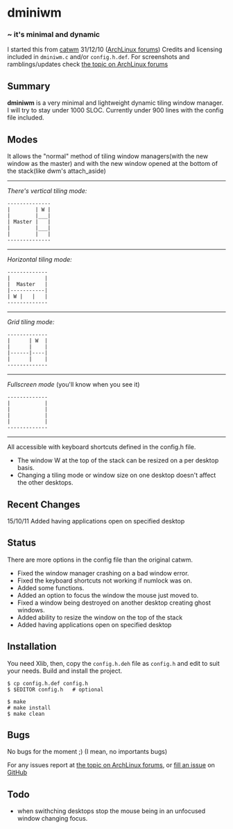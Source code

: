 dminiwm
=======

### ~ it's minimal and dynamic

I started this from [catwm][cwm] 31/12/10 ([ArchLinux forums][cwmf])
Credits and licensing included in `dminiwm.c` and/or `config.h.def`.
For screenshots and ramblings/updates check [the topic on ArchLinux forums][dmnf]

  [cwm]: https://github.com/pyknite/catwm
  [cwmf]: https://bbs.archlinux.org/viewtopic.php?id=100215&p=1
  [dmnf]: https://bbs.archlinux.org/viewtopic.php?id=126463

Summary
-------

**dminiwm** is a very minimal and lightweight dynamic tiling window manager.
I will try to stay under 1000 SLOC.
Currently under 900 lines with the config file included.

Modes
-----

It allows the "normal" method of tiling window managers(with the new window as the master)
    and with the new window opened at the bottom of the stack(like dwm's attach_aside)

---

*There's vertical tiling mode:*

    --------------
    |        | W |
    |        |___|
    | Master |   |
    |        |___|
    |        |   |
    --------------

---

*Horizontal tiling mode:*

    -------------
    |           |
    |  Master   |
    |-----------|
    | W |   |   |
    -------------

---

 *Grid tiling mode:*

    -------------
    |      | W  |
    |      |    |
    |------|----|
    |      |    |
    -------------

---

 *Fullscreen mode* (you'll know when you see it)

    -------------
    |           |
    |           |
    |           |
    |           |
    -------------

---

All accessible with keyboard shortcuts defined in the config.h file.

 * The window W at the top of the stack can be resized on a per desktop basis.
 * Changing a tiling mode or window size on one desktop doesn't affect the other desktops.


Recent Changes
--------------

15/10/11
 Added having applications open on specified desktop

Status
------

There are more options in the config file than the original catwm.

 * Fixed the window manager crashing on a bad window error.
 * Fixed the keyboard shortcuts not working if numlock was on.
 * Added some functions.
 * Added an option to focus the window the mouse just moved to.
 * Fixed a window being destroyed on another desktop creating ghost windows.
 * Added ability to resize the window on the top of the stack
 * Added having applications open on specified desktop


Installation
------------

You need Xlib, then,
copy the `config.h.deh` file as `config.h` and edit to suit your needs.
Build and install the project.

    $ cp config.h.def config.h
    $ $EDITOR config.h   # optional

    $ make
    # make install
    $ make clean

Bugs
----

No bugs for the moment ;) (I mean, no importants bugs)

For any issues report at [the topic on ArchLinux forums][dmnf],
or [fill an issue][bug] on [GitHub][ghp]

  [bug]: https://github.com/moetunes/dminimalwm/issues
  [ghp]: https://github.com/moetunes/dminimalwm

Todo
----

  * when swithching desktops stop the mouse being in an unfocused window changing focus.

